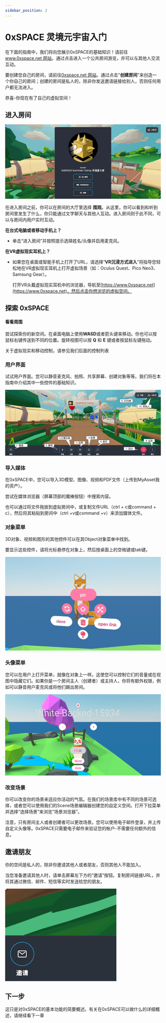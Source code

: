 ```yaml
---
sidebar_position: 2
---
```


# 0xSPACE 灵境元宇宙入门

在下面的指南中，我们将向您展示0xSPACE的基础知识！请前往[www.0xspace.net 网站](https://www.0xspace.net/)。通过点击进入一个公共房间游览，并可以与其他人交流互动。

要创建您自己的房间，请前往[0xspace.net 网站](https://0xspace.net/)。通过点击"**创建房间**"来创造一个你自己的房间；创建的房间是私人的，除非你发送邀请链接给别人，否则任何用户都无法进入。

恭喜-你现在有了自己的虚拟空间！

## 进入房间

![](imgs/3.jpg)

在进入房间之前，你可以在房间的大厅里选择 **围观**。从这里，你可以看到和听到房间里发生了什么，你只能通过文字聊天与其他人互动。进入房间则于此不同，可以与房间内用户实时互动。

**在台式电脑或者移动手机上？**

- 单击“进入房间”并按照提示选择姓名/头像并启用麦克风。

**在VR虚拟现实耳机上？**

- 如果您在桌面或智能手机上打开了URL，请选择“**VR沉浸方式进入**”将指导您轻松地在VR虚拟现实耳机上打开虚拟场景（如：Oculus Quest、Pico Neo3、Samsung Gear）。
  
  打开VR头戴虚拟现实耳机中的浏览器，导航至[https://www.0xspace.net](https://www.0xspace.net)，然后点击你想浏览的虚拟空间。

## 

## 探索 0xSPACE

#### 看看周围

尝试探索你的新空间。在桌面电脑上使用**WASD**或者箭头键来移动。你也可以按鼠标右键传送到不同的位置。旋转视图可以按 **Q** 和 **E** 键或者按鼠标左键拖动。

关于虚拟现实和移动控制，请参见我们后面的控制列表

### 用户界面

试试用户界面。您可以静音麦克风、拍照、共享屏幕、创建对象等等。我们将在本指南中介绍其中一些控件的基础知识。

![Image](imgs/4.jpg)

### 

### 导入媒体

在0xSPACE中，您可以导入3D模型、图像、视频和PDF文件（上传到MyAsset我的资产）。

尝试在媒体浏览器（屏幕顶部的魔棒按钮）中搜索内容。

也可以通过将文件拖放到虚拟房间中，或复制文件URL（ctrl + c或command + c），然后将其粘贴到房间中（ctrl +v或command +v）来添加媒体文件。

### 对象菜单

3D对象、视频和图形的其他控件可以在其Object对象菜单中找到。

要显示这些控件，请将光标悬停在对象上，然后按桌面上的空格键或tab键。

![Screenshot of the Object Menu](imgs/intro-hubs-object-menu-min.jpeg)

### 

### 头像菜单

您可以在用户上打开菜单，就像在对象上一样。这使您可以控制它们的音量或在视图中隐藏它们。如果你是一个房间主人（创建者）或主持人，你将有额外权限，例如可以静音用户麦克风或将他们踢出房间。

![Screenshot of the Avatar Menu](imgs/intro-hubs-avatar-menu-min.jpeg)

### 改变场景

你可以改变你的场景来适应你活动的气氛。在我们的场景库中有不同的场景可选择，或者您可以使用我们的Scene场景编辑器创建您的自定义空间。打开下拉菜单并选择“选择场景”来浏览“场景浏览器”。

注意，只有房间主人或者创建者可以更改场景。您可以使用电子邮件登录，并上传自定义头像等。0xSPACE只需要电子邮件来验证您的帐户-不需要任何额外的信息。

## 邀请朋友

你的空间是私人的，除非你邀请其他人或者朋友，否则其他人不能加入。

当您准备邀请其他人时，请单击屏幕左下方的“邀请”按钮。复制房间链接URL，并将其通过微信、邮件、短信等实时发送给您的朋友。

![Screenshot of the Share pop-up](imgs/invite.jpg)

## 下一步

这只是对0xSPACE的基本功能的简要概述。有关在0xSPACE可以做什么的详细概述，请继续看下一章
